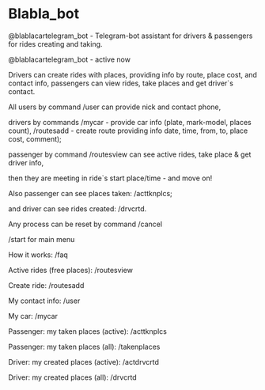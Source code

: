 # Blabla_bot
@blablacartelegram_bot - Telegram-bot assistant for drivers &amp; passengers for rides creating and taking.

@blablacartelegram_bot - active now

Drivers can create rides with places, providing info by route, place cost, and contact info, passengers can view rides, take places and get driver`s contact.

All users by command /user can provide nick and contact phone, 

drivers by commands 
/mycar - provide car info (plate, mark-model, places count), 
/routesadd - create route providing info date, time, from, to, place cost, comment); 

passenger by command /routesview can see active rides, take place & get driver info, 

then they are meeting in ride`s start place/time - and move on!

Also passenger can see places taken: /acttknplcs; 

and driver can see rides created: /drvcrtd. 

Any process can be reset by command /cancel 

/start for main menu

How it works: /faq 

Active rides (free places): /routesview 

Create ride: /routesadd 

My contact info: /user 

My car: /mycar 

Passenger: my taken places (active): /acttknplcs 

Passenger: my taken places (all): /takenplaces 

Driver: my created places (active): /actdrvcrtd 

Driver: my created places (all): /drvcrtd 
